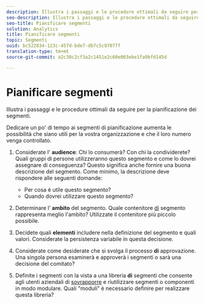 ```yaml
---
description: Illustra i passaggi e le procedure ottimali da seguire per la pianificazione dei segmenti.
seo-description: Illustra i passaggi e le procedure ottimali da seguire per la pianificazione dei segmenti.
seo-title: Pianificare segmenti
solution: Analytics
title: Pianificare segmenti
topic: Segmenti
uuid: bc522834-123c-457d-bde7-db7c5c97077f
translation-type: tm+mt
source-git-commit: a2c38c2cf3a2c1451e2c60e003ebe1fa9bfd145d

---
```



# Pianificare segmenti

Illustra i passaggi e le procedure ottimali da seguire per la pianificazione dei segmenti.

Dedicare un po' di tempo ai segmenti di pianificazione aumenta le possibilità che siano utili per la vostra organizzazione e che il loro numero venga controllato.

1. Considerate l' **audience**: Chi lo consumerà? Con chi la condividerete? Quali gruppi di persone utilizzeranno questo segmento e come lo dovrei assegnare di conseguenza? Questo significa anche fornire una buona descrizione del segmento. Come minimo, la descrizione deve rispondere alle seguenti domande:

   * Per cosa è utile questo segmento?
   * Quando dovrei utilizzare questo segmento?

1. Determinare l’ **ambito** del segmento. Quale contenitore [di](../../../components/c-segmentation/seg-overview.md#concept_82653C7E29FE49F5A4B5E5E93B0A6399) segmento rappresenta meglio l'ambito? Utilizzate il contenitore più piccolo possibile.

1. Decidete quali **elementi** includere nella definizione del segmento e quali valori. Considerate la persistenza [](../../../components/c-segmentation/seg-overview.md#concept_E579D72B1C644AE9A4C4EAF6B47A4DCB) variabile in questa decisione.

1. Considerate come desiderate che si svolga il processo **di** approvazione. Una singola persona esaminerà e approverà i segmenti o sarà una decisione del comitato?
1. Definite i segmenti con la vista a una libreria **di** segmenti che consente agli utenti aziendali di [sovrapporre](../../../components/c-segmentation/c-segmentation-workflow/seg-build.md#concept_40C299B60B354E10B344702EA3138B34) e riutilizzare segmenti o componenti in modo modulare. Quali "moduli" è necessario definire per realizzare questa libreria?

